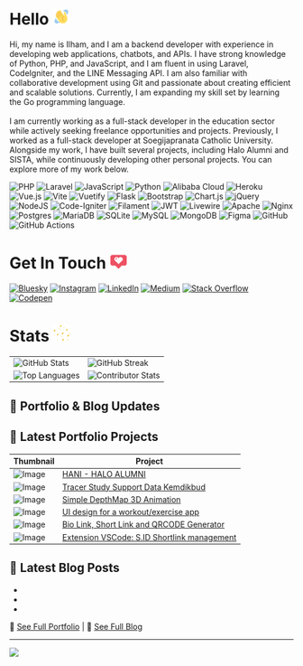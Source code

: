 # Hello <img alt="GIF" height="30px" width="30px" src="./wave-hello.gif" />
Hi, my name is Ilham, and I am a backend developer with experience in developing web applications, chatbots, and APIs. I have strong knowledge of Python, PHP, and JavaScript, and I am fluent in using Laravel, CodeIgniter, and the LINE Messaging API. I am also familiar with collaborative development using Git and passionate about creating efficient and scalable solutions. Currently, I am expanding my skill set by learning the Go programming language.<br><br>I am currently working as a full-stack developer in the education sector while actively seeking freelance opportunities and projects. Previously, I worked as a full-stack developer at Soegijapranata Catholic University. Alongside my work, I have built several projects, including Halo Alumni and SISTA, while continuously developing other personal projects. You can explore more of my work below.

![PHP](https://img.shields.io/badge/php-%23777BB4.svg?style=for-the-badge&logo=php&logoColor=white) ![Laravel](https://img.shields.io/badge/laravel-%23FF2D20.svg?style=for-the-badge&logo=laravel&logoColor=white) ![JavaScript](https://img.shields.io/badge/javascript-%23323330.svg?style=for-the-badge&logo=javascript&logoColor=%23F7DF1E) ![Python](https://img.shields.io/badge/python-3670A0?style=for-the-badge&logo=python&logoColor=ffdd54) ![Alibaba Cloud](https://img.shields.io/badge/AlibabaCloud-%23FF6701.svg?style=for-the-badge&logo=alibabacloud&logoColor=white) ![Heroku](https://img.shields.io/badge/heroku-%23430098.svg?style=for-the-badge&logo=heroku&logoColor=white) ![Vue.js](https://img.shields.io/badge/vue.js-%2335495e.svg?style=for-the-badge&logo=vuedotjs&logoColor=%234FC08D) ![Vite](https://img.shields.io/badge/vite-%23646CFF.svg?style=for-the-badge&logo=vite&logoColor=white) ![Vuetify](https://img.shields.io/badge/Vuetify-1867C0?style=for-the-badge&logo=vuetify&logoColor=AEDDFF) ![Flask](https://img.shields.io/badge/flask-%23000.svg?style=for-the-badge&logo=flask&logoColor=white) ![Bootstrap](https://img.shields.io/badge/bootstrap-%238511FA.svg?style=for-the-badge&logo=bootstrap&logoColor=white) ![Chart.js](https://img.shields.io/badge/chart.js-F5788D.svg?style=for-the-badge&logo=chart.js&logoColor=white) ![jQuery](https://img.shields.io/badge/jquery-%230769AD.svg?style=for-the-badge&logo=jquery&logoColor=white) ![NodeJS](https://img.shields.io/badge/node.js-6DA55F?style=for-the-badge&logo=node.js&logoColor=white) ![Code-Igniter](https://img.shields.io/badge/CodeIgniter-%23EF4223.svg?style=for-the-badge&logo=codeIgniter&logoColor=white) ![Filament](https://img.shields.io/badge/Filament-FFAA00?style=for-the-badge&logoColor=%23000000) ![JWT](https://img.shields.io/badge/JWT-black?style=for-the-badge&logo=JSON%20web%20tokens) ![Livewire](https://img.shields.io/badge/livewire-%234e56a6.svg?style=for-the-badge&logo=livewire&logoColor=white) ![Apache](https://img.shields.io/badge/apache-%23D42029.svg?style=for-the-badge&logo=apache&logoColor=white) ![Nginx](https://img.shields.io/badge/nginx-%23009639.svg?style=for-the-badge&logo=nginx&logoColor=white) ![Postgres](https://img.shields.io/badge/postgres-%23316192.svg?style=for-the-badge&logo=postgresql&logoColor=white) ![MariaDB](https://img.shields.io/badge/MariaDB-003545?style=for-the-badge&logo=mariadb&logoColor=white) ![SQLite](https://img.shields.io/badge/sqlite-%2307405e.svg?style=for-the-badge&logo=sqlite&logoColor=white) ![MySQL](https://img.shields.io/badge/mysql-4479A1.svg?style=for-the-badge&logo=mysql&logoColor=white) ![MongoDB](https://img.shields.io/badge/MongoDB-%234ea94b.svg?style=for-the-badge&logo=mongodb&logoColor=white) ![Figma](https://img.shields.io/badge/figma-%23F24E1E.svg?style=for-the-badge&logo=figma&logoColor=white) ![GitHub](https://img.shields.io/badge/github-%23121011.svg?style=for-the-badge&logo=github&logoColor=white) ![GitHub Actions](https://img.shields.io/badge/github%20actions-%232671E5.svg?style=for-the-badge&logo=githubactions&logoColor=white)

# Get In Touch <img alt="GIF" height="30px" width="30px" src="./love.gif" />
[![Bluesky](https://img.shields.io/badge/bluesky-0285FF?style=for-the-badge&logo=bluesky&logoColor=%23FFFFFF)](https://bsky.app/profile/ilhamriski.com) [![Instagram](https://img.shields.io/badge/Instagram-%23E4405F.svg?style=for-the-badge&logo=Instagram&logoColor=white)](https://instagram.com/ilhamriski) [![LinkedIn](https://img.shields.io/badge/LinkedIn-%230077B5.svg?style=for-the-badge&logo=linkedin&logoColor=white)](https://linkedin.com/in/ilhamriski) [![Medium](https://img.shields.io/badge/Medium-12100E?style=for-the-badge&logo=medium&logoColor=white)](https://medium.com/@@ilhamrisky21) [![Stack Overflow](https://img.shields.io/badge/-Stackoverflow-FE7A16?style=for-the-badge&logo=stack-overflow&logoColor=white)](https://stackoverflow.com/users/9066885) [![Codepen](https://img.shields.io/badge/Codepen-000000?style=for-the-badge&logo=codepen&logoColor=white)](https://codepen.io/ilhamrisky) 

# Stats <img alt="GIF" height="30px" width="30px" src="./stars-twinkle.gif" />
<table>
  <tr>
    <td><img src="https://github-readme-stats.vercel.app/api?username=ilhamrisky&theme=shadow_blue&hide_border=false&include_all_commits=true&count_private=true" alt="GitHub Stats"/></td>
    <td><img src="https://github-readme-streak-stats.herokuapp.com/?user=ilhamrisky&theme=shadow_blue&hide_border=false" alt="GitHub Streak"/></td>
  </tr>
  <tr>
    <td><img src="https://github-readme-stats.vercel.app/api/top-langs/?username=ilhamrisky&theme=shadow_blue&hide_border=false&include_all_commits=true&count_private=true&layout=compact" alt="Top Languages"/></td>
    <td><img src="https://github-contributor-stats.vercel.app/api?username=ilhamrisky&limit=5&theme=shadow_blue&combine_all_yearly_contributions=true" alt="Contributor Stats"/></td>
  </tr>
</table>

## 📰 Portfolio & Blog Updates
<!-- CONTENT-SECTION:START -->
## 🎨 Latest Portfolio Projects

| Thumbnail | Project |
|-----------|---------|
| ![Image](https://ilhamriski.com/ilham_content/uploads/2024/05/Screenshot-2024-10-14-134816-1024x387.png) | [HANI - HALO ALUMNI](https://hamidevs.com/wp/bentofolio/?post_type=bo-portfolios&#038;p=398) |
| ![Image](https://ilhamriski.com/ilham_content/uploads/2024/05/Screenshot-2024-10-14-134500-1024x495.png) | [Tracer Study Support Data Kemdikbud](https://ilhamriski.com/?post_type=bo-portfolios&#038;p=1317) |
| ![Image](https://ilhamriski.com/ilham_content/uploads/2024/10/screen.png) | [Simple DepthMap 3D Animation](https://ilhamriski.com/?post_type=bo-portfolios&#038;p=1348) |
| ![Image](https://ilhamriski.com/ilham_content/uploads/2024/10/1712977224188.jpg) | [UI design for a workout/exercise app](https://ilhamriski.com/?post_type=bo-portfolios&#038;p=1404) |
| ![Image](https://ilhamriski.com/ilham_content/uploads/2024/10/Admin-Dashboard-Soegijapranata-Catholic-University-ShortLink.png) | [Bio Link, Short Link and QRCODE Generator](https://ilhamriski.com/?post_type=bo-portfolios&#038;p=1443) |
| ![Image](https://ilhamriski.com/ilham_content/uploads/2024/12/Screenshot-2024-12-16-115115-1024x528.png) | [Extension VSCode: S.ID Shortlink management](https://ilhamriski.com/?post_type=bo-portfolios&#038;p=1501) |

## 📖 Latest Blog Posts

- [](https://ilhamriski.com)
- [](https://ilhamriski.com/complex-datatable-with-advanced-search-order-sort-and-dynamic-filtering-capabilities-using-vue/?utm_source=rss&#038;utm_medium=rss&#038;utm_campaign=complex-datatable-with-advanced-search-order-sort-and-dynamic-filtering-capabilities-using-vue)
- [](https://ilhamriski.com/database-restore-frm-python-3-using-mysqlfrm/?utm_source=rss&#038;utm_medium=rss&#038;utm_campaign=database-restore-frm-python-3-using-mysqlfrm)
<!-- CONTENT-SECTION:END -->

🔗 [See Full Portfolio](https://ilhamriski.com/portfolio/) | 📖 [See Full Blog](https://ilhamriski.com/blog/)

---
[![](https://visitcount.itsvg.in/api?id=ilhamrisky&icon=0&color=0)](https://visitcount.itsvg.in)
